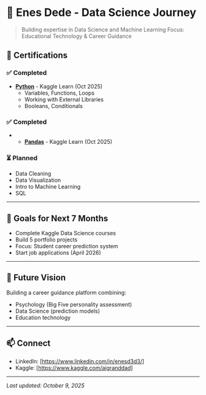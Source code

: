 # 🚀 Enes Dede - Data Science Journey

> Building expertise in Data Science and Machine Learning
> Focus: Educational Technology & Career Guidance

## 📜 Certifications

### ✅ Completed
- **[Python](https://www.kaggle.com/learn/certification/aigranddad/python)** - Kaggle Learn (Oct 2025)
  - Variables, Functions, Loops
  - Working with External Libraries
  - Booleans, Conditionals

### ✅ Completed 
- - **[Pandas](https://www.kaggle.com/learn/certification/aigranddad/pandas)** - Kaggle Learn (Oct 2025)


### ⏳ Planned
- Data Cleaning
- Data Visualization
- Intro to Machine Learning
- SQL

---

## 🎯 Goals for Next 7 Months
- Complete Kaggle Data Science courses
- Build 5 portfolio projects
- Focus: Student career prediction system
- Start job applications (April 2026)

---

## 💼 Future Vision
Building a career guidance platform combining:
- Psychology (Big Five personality assessment)
- Data Science (prediction models)
- Education technology

---

## 📫 Connect
- LinkedIn: [https://www.linkedin.com/in/enesd3d3/]
- Kaggle: [https://www.kaggle.com/aigranddad]

---

*Last updated: October 9, 2025*
